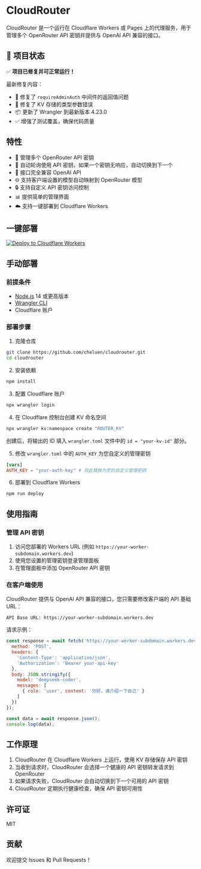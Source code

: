 # CloudRouter

CloudRouter 是一个运行在 Cloudflare Workers 或 Pages 上的代理服务，用于管理多个 OpenRouter API 密钥并提供与 OpenAI API 兼容的接口。

## 🎉 项目状态

✅ **项目已修复并可正常运行！**

最新修复内容：
- 🔧 修复了 `requireAdminAuth` 中间件的返回值问题
- 🔧 修复了 KV 存储的类型参数错误
- 📦 更新了 Wrangler 到最新版本 4.23.0
- ✅ 增强了测试覆盖，确保代码质量

## 特性

- 🔑 管理多个 OpenRouter API 密钥
- 🔄 自动轮询使用 API 密钥，如果一个密钥无响应，自动切换到下一个
- 🔌 接口完全兼容 OpenAI API
- 🌐 支持客户端设置的模型自动映射到 OpenRouter 模型
- 🔒 支持自定义 API 密钥访问控制
- 📊 提供简单的管理界面
- ☁️ 支持一键部署到 Cloudflare Workers

## 一键部署

[![Deploy to Cloudflare Workers](https://deploy.workers.cloudflare.com/button)](https://deploy.workers.cloudflare.com/?url=https://github.com/cheluen/cloudrouter)

## 手动部署

### 前提条件

- [Node.js](https://nodejs.org/) 14 或更高版本
- [Wrangler CLI](https://developers.cloudflare.com/workers/wrangler/get-started/)
- Cloudflare 账户

### 部署步骤

1. 克隆仓库
```bash
git clone https://github.com/cheluen/cloudrouter.git
cd cloudrouter
```

2. 安装依赖
```bash
npm install
```

3. 配置 Cloudflare 账户
```bash
npx wrangler login
```

4. 在 Cloudflare 控制台创建 KV 命名空间
```bash
npx wrangler kv:namespace create "ROUTER_KV"
```
创建后，将输出的 ID 填入 `wrangler.toml` 文件中的 `id = "your-kv-id"` 部分。

5. 修改 `wrangler.toml` 中的 `AUTH_KEY` 为您自定义的管理密钥
```toml
[vars]
AUTH_KEY = "your-auth-key" # 将此替换为您的自定义管理密钥
```

6. 部署到 Cloudflare Workers
```bash
npm run deploy
```

## 使用指南

### 管理 API 密钥

1. 访问您部署的 Workers URL (例如 `https://your-worker-subdomain.workers.dev`)
2. 使用您设置的管理密钥登录管理面板
3. 在管理面板中添加 OpenRouter API 密钥

### 在客户端使用

CloudRouter 提供与 OpenAI API 兼容的接口，您只需要修改客户端的 API 基础 URL：

```
API Base URL: https://your-worker-subdomain.workers.dev
```

请求示例：

```js
const response = await fetch('https://your-worker-subdomain.workers.dev/v1/chat/completions', {
  method: 'POST',
  headers: {
    'Content-Type': 'application/json',
    'Authorization': 'Bearer your-api-key'
  },
  body: JSON.stringify({
    model: 'deepseek-coder',
    messages: [
      { role: 'user', content: '你好，请介绍一下自己' }
    ]
  })
});

const data = await response.json();
console.log(data);
```

## 工作原理

1. CloudRouter 在 Cloudflare Workers 上运行，使用 KV 存储保存 API 密钥
2. 当收到请求时，CloudRouter 会选择一个健康的 API 密钥转发请求到 OpenRouter
3. 如果请求失败，CloudRouter 会自动切换到下一个可用的 API 密钥
4. CloudRouter 定期执行健康检查，确保 API 密钥可用性

## 许可证

MIT

## 贡献

欢迎提交 Issues 和 Pull Requests！ 